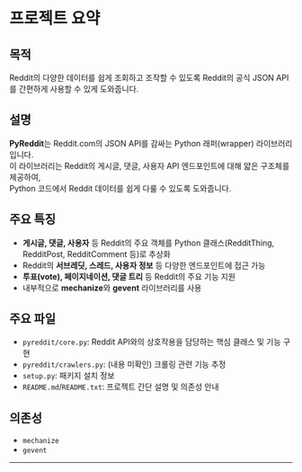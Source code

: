 
# 프로젝트 요약
## 목적
Reddit의 다양한 데이터를 쉽게 조회하고 조작할 수 있도록 Reddit의 공식 JSON API를 간편하게 사용할 수 있게 도와줍니다.
## 설명
**PyReddit**는 Reddit.com의 JSON API를 감싸는 Python 래퍼(wrapper) 라이브러리입니다.  
이 라이브러리는 Reddit의 게시글, 댓글, 사용자 API 엔드포인트에 대해 얇은 구조체를 제공하여,  
Python 코드에서 Reddit 데이터를 쉽게 다룰 수 있도록 도와줍니다.

## 주요 특징
- **게시글, 댓글, 사용자** 등 Reddit의 주요 객체를 Python 클래스(RedditThing, RedditPost, RedditComment 등)로 추상화
- Reddit의 **서브레딧, 스레드, 사용자 정보** 등 다양한 엔드포인트에 접근 가능
- **투표(vote), 페이지네이션, 댓글 트리** 등 Reddit의 주요 기능 지원
- 내부적으로 **mechanize**와 **gevent** 라이브러리를 사용

## 주요 파일
- `pyreddit/core.py`: Reddit API와의 상호작용을 담당하는 핵심 클래스 및 기능 구현
- `pyreddit/crawlers.py`: (내용 미확인) 크롤링 관련 기능 추정
- `setup.py`: 패키지 설치 정보
- `README.md`/`README.txt`: 프로젝트 간단 설명 및 의존성 안내

## 의존성
- `mechanize`
- `gevent`

---
